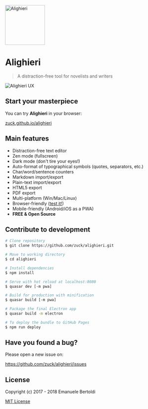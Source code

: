 <img src="https://cdn.jsdelivr.net/gh/zuck/alighieri@HEAD/art/logo.svg" alt="Alighieri" width="128"/>

# Alighieri

> A distraction-free tool for novelists and writers

![Alighieri UX](https://cdn.jsdelivr.net/gh/zuck/alighieri@HEAD/art/screenshot.png)

## Start your masterpiece

You can try **Alighieri** in your browser:

[zuck.github.io/alighieri](https://zuck.github.io/alighieri)

## Main features

- Distraction-free text editor
- Zen mode (fullscreen)
- Dark mode (don't tire your eyes!)
- Auto-format of typographical symbols (quotes, separators, etc.)
- Char/word/sentence counters
- Markdown import/export
- Plain-text import/export
- HTML5 export
- PDF export
- Multi-platform (Win/Mac/Linux)
- Browser-friendly ([test it!](https://zuck.github.io/alighieri/))
- Mobile-friendly (Android/iOS as a PWA)
- **FREE & Open Source**

## Contribute to development

```bash
# Clone repository
$ git clone https://github.com/zuck/alighieri.git

# Move to working directory
$ cd alighieri

# Install dependencies
$ npm install

# Serve with hot reload at localhost:8080
$ quasar dev [-m pwa]

# Build for production with minification
$ quasar build [-m pwa]

# Package the final Electron app
$ quasar build -m electron

# To deploy the bundle to GitHub Pages
$ npm run deploy
```

## Have you found a bug?

Please open a new issue on:

https://github.com/zuck/alighieri/issues

## License

Copyright (c) 2017 - 2018 Emanuele Bertoldi

[MIT License](http://en.wikipedia.org/wiki/MIT_License)
